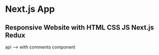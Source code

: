 # Next.js App
## Responsive Website with HTML CSS JS Next.js Redux  
api --> with comments component

